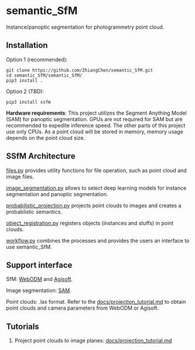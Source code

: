 # semantic_SfM
Instance/panoptic segmentation for photogrammetry point cloud. 

## Installation
Option 1 (recommended): 
```
git clone https://github.com/ZhiangChen/semantic_SfM.git
cd semantic_SfM/semantic_SfM/
pip3 install .
```

Option 2 (TBD):
```
pip3 install ssfm
```

**Hardware requirements**: This project utilizes the Segment Anything Model (SAM) for panoptic segmentation. GPUs are not required for SAM but are recommended to expedite inference speed. The other parts of this project use only CPUs. As a point cloud will be stored in memory, memory usage depends on the point cloud size. 

## SSfM Architecture
[files.py](./ssfm/files.py) provides utility functions for file operation, such as point cloud and image files.

[image_segmentation.py](./ssfm/image_segmentation.py) allows to select deep learning models for instance segmentation and panoptic segmentation. 

[probabilistic_projection.py](./ssfm/probabilistic_projection.py) projects point clouds to images and creates a probablistic semantics.

[object_registration.py](./ssfm/object_registration.py) registers objects (instances and stuffs) in point clouds.

[workflow.py](./ssfm/workflow.py) combines the processes and provides the users an interface to use semantic_SfM. 

## Support interface
SfM: [WebODM](https://opendronemap.org/webodm/) and [Agisoft](https://www.agisoft.com/).

Image segmentation: [SAM](https://github.com/facebookresearch/segment-anything).

Point clouds: .las format. Refer to the [docs/projection_tutorial.md](docs/projection_tutorial.md) to obtain point clouds and camera parameters from WebODM or Agisoft. 


 
## Tutorials
1. Project point clouds to image planes: [docs/projection_tutorial.md](docs/projection_tutorial.md)
